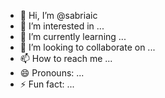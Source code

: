 - 👋 Hi, I’m @sabriaic
- 👀 I’m interested in ...
- 🌱 I’m currently learning ...
- 💞️ I’m looking to collaborate on ...
- 📫 How to reach me ...
- 😄 Pronouns: ...
- ⚡ Fun fact: ...

<!---
sabriaic/sabriaic is a ✨ special ✨ repository because its `README.md` (this file) appears on your GitHub profile.
You can click the Preview link to take a look at your changes.
--->

